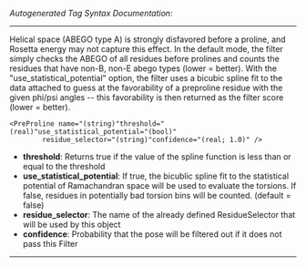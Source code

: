 _Autogenerated Tag Syntax Documentation:_

---
Helical space (ABEGO type A) is strongly disfavored before a proline, and Rosetta energy may not capture this effect. In the default mode, the filter simply checks the ABEGO of all residues before prolines and counts the residues that have non-B, non-E abego types (lower = better). With the "use_statistical_potential" option, the filter uses a bicubic spline fit to the data attached to guess at the favorability of a preproline residue with the given phi/psi angles -- this favorability is then returned as the filter score (lower = better).

```
<PreProline name="(string)"threshold="(real)"use_statistical_potential="(bool)"
        residue_selector="(string)"confidence="(real; 1.0)" />
```

-   **threshold**: Returns true if the value of the spline function is less than or equal to the threshold
-   **use_statistical_potential**: If true, the bicublic spline fit to the statistical potential of Ramachandran space will be used to evaluate the torsions. If false, residues in potentially bad torsion bins will be counted. (default = false)
-   **residue_selector**: The name of the already defined ResidueSelector that will be used by this object
-   **confidence**: Probability that the pose will be filtered out if it does not pass this Filter

---
